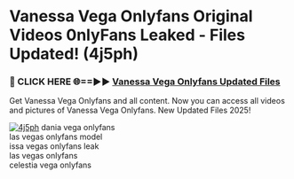 # Vanessa Vega Onlyfans Original Videos 0nlyFans Leaked - Files Updated! (4j5ph)

<h3>🔴 CLICK HERE 🌐==►► <a href="https://tinyurl.com/2jnfzry5" rel="nofollow">Vanessa Vega Onlyfans Updated Files</a></h3>

Get Vanessa Vega Onlyfans and all content. Now you can access all videos and pictures of Vanessa Vega Onlyfans. New Updated Files 2025!

[![4j5ph](https://i.imgur.com/GyGTBgg.gif)](https://tinyurl.com/2jnfzry5)
dania vega onlyfans<br>
las vegas onlyfans model<br>
issa vegas onlyfans leak<br>
las vegas onlyfans<br>
celestia vega onlyfans